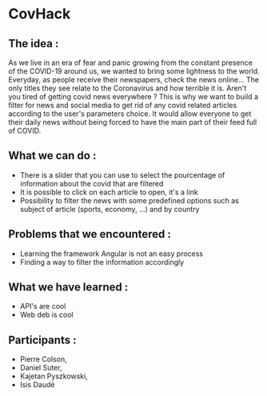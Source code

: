 # CovHack 

## The idea : 

As we live in an era of fear and panic growing from the constant presence of the COVID-19 around us, we wanted to bring some lightness to the world.
Everyday, as people receive their newspapers, check the news online... The only titles they see relate to the Coronavirus and how terrible it is. Aren't you tired of getting covid news everywhere ? 
This is why we want to build a filter for news and social media to get rid of any covid related articles according to the user's parameters choice. It would allow everyone to get their daily news without being forced to have the main part of their feed full of COVID.


## What we can do :

* There is a slider that you can use to select the pourcentage of information about the covid that are filtered
* It is possible to click on each article to open, it's a link
* Possibility to filter the news with some predefined options such as subject of article (sports, economy, ...) and by country

## Problems that we encountered :

* Learning the framework Angular is not an easy process
* Finding a way to filter the information accordingly

## What we have learned :

* API's are cool
* Web deb is cool 

## Participants : 
* Pierre Colson, 
* Daniel Suter, 
* Kajetan Pyszkowski, 
* Isis Daudé
